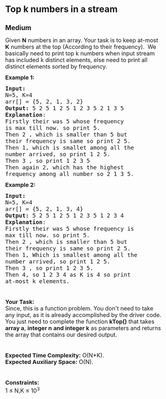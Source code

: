 # Top k numbers in a stream
## Medium
<div class="problems_problem_content__Xm_eO"><p><span style="font-size:18px">Given <strong>N</strong> numbers in an array. Your task is to keep at-most <strong>K</strong> numbers at the top (According to their frequency).&nbsp; We basically need to print top k numbers when input stream has included k distinct elements, else need to print all distinct elements sorted by frequency.</span></p>

<p><span style="font-size:18px"><strong>Example 1:</strong></span></p>

<pre><span style="font-size:18px"><strong>Input:
</strong>N=5, K=4
arr[] = {5, 2, 1, 3, 2} 
<strong>Output:</strong> 5 2 5 1 2 5 1 2 3 5 2 1 3 5&nbsp;
<strong>Explanation</strong>:
Firstly their was 5 whose frequency
is max till now. so print 5.
Then 2 , which is smaller than 5 but
their frequency is same so print 2 5.
Then 1, which is smallet among all the
number arrived, so print 1 2 5.
Then 3 , so print 1 2 3 5
Then again 2, which has the highest
frequency among all number so 2 1 3 5.</span></pre>

<p><span style="font-size:18px"><strong>Example 2:</strong></span></p>

<pre><span style="font-size:18px"><strong>Input:
</strong>N=5, K=4
arr[] = {5, 2, 1, 3, 4} 
<strong>Output:</strong> 5 2 5 1 2 5 1 2 3 5 1 2 3 4&nbsp;
<strong>Explanation</strong>:
Firstly their was 5 whose frequency is
max till now. so print 5.
Then 2 , which is smaller than 5 but
their frequency is same so print 2 5.
Then 1, Which is smallest among all the
number arrived, so print 1 2 5.
Then 3 , so print 1 2 3 5.
Then 4, so 1 2 3 4 as K is 4 so print
at-most k elements.
</span></pre>

<p>&nbsp;</p>

<p><span style="font-size:18px"><strong>Your Task:</strong><br>
Since, this is a function problem. You don't need to take any input, as it is already accomplished by the driver code. You just need to complete the function <strong>kTop()</strong> that takes <strong>array a</strong>,&nbsp;<strong>integer n</strong> <strong>and integer&nbsp;k</strong>&nbsp;as parameters and returns the array that contains our desired&nbsp;output.</span></p>

<p>&nbsp;</p>

<p><span style="font-size:18px"><strong>Expected Time Complexity:</strong> O(N*K).<br>
<strong>Expected Auxiliary Space:</strong> O(N).</span></p>

<p>&nbsp;</p>

<p><span style="font-size:18px"><strong>Constraints:</strong><br>
1 ≤ N,K ≤ 10<sup>3</sup></span></p>

<p>&nbsp;</p>
</div>